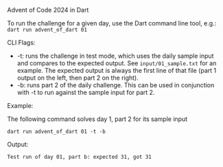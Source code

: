 Advent of Code 2024 in Dart

To run the challenge for a given day, use the Dart command line tool, e.g.:
`dart run advent_of_dart 01`

CLI Flags:

* -t: runs the challenge in test mode, which uses the daily sample input and compares to the expected output. See `input/01_sample.txt` for an example. The expected output is always the first line of that file (part 1 output on the left, then part 2 on the right).
* -b: runs part 2 of the daily challenge. This can be used in conjunction with -t to run against the sample input for part 2.

Example:

The following command solves day 1, part 2 for its sample input

`dart run advent_of_dart 01 -t -b`

Output:

`Test run of day 01, part b: expected 31, got 31`
